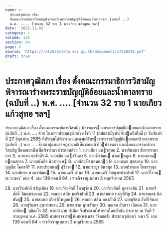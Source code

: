 ```yaml
---
name: >-
  ประกาศวุฒิสภา เรื่อง
  ตั้งคณะกรรมาธิการวิสามัญพิจารณาร่างพระราชบัญญัติอ้อยและน้ำตาลทราย (ฉบับที่ ..)
  พ.ศ. .... [จำนวน 32 ราย 1 นายเกียว แก้วสุทอ ฯลฯ]
date: '2022-11-02'
category: ง
volume: 139
section: 84
page: 4
source: 'https://ratchakitcha.soc.go.th/documents/17228348.pdf'
draft: true
---
```


# ประกาศวุฒิสภา เรื่อง ตั้งคณะกรรมาธิการวิสามัญพิจารณาร่างพระราชบัญญัติอ้อยและน้ำตาลทราย (ฉบับที่ ..) พ.ศ. .... [จำนวน 32 ราย 1 นายเกียว แก้วสุทอ ฯลฯ]

ประกาศวุฒิสภา เรื่อง ตั้งคณะกรรมาธิการวิสามัญ พิจารณารางพระราชบัญญัติออยและน้ําตาลทราย (ฉบับที่ ..) พ.ศ. .... ด้วย ในคราวประชุมวุฒิสภา ครั้งที่ 11 (สมัยสามัญประจําปครั้งที่หนึ่ง) วันจันทร์ที่ 27 มิถุนายน 2565 ที่ประชุมได้พิจารณาและลงมติรับรางพระราชบัญญัติออยและน้ําตาลทราย (ฉบับที่ ..) พ.ศ. .... ซึ่งสภาผู้แทนราษฎรลงมติเห็นชอบแล้วไวพิจารณา และตั้งคณะกรรมาธิการวิสามัญ ขึ้นคณะหนึ่งเพื่อพิจารณา ประกอบด้วย 1. นายเกียว แกวสุทอ 2. นางจินตนา ชัยยวรรณาการ 3. นายเจน นําชัยศิริ 4. นายชลิต แกวจินดา 5. นายชัยวัฒน คําแกนคูณ 6. นายณรงค ออนสอาด 7. นายถนัดกิจ นิวาทวงษ 8. นายธีระชัย แสนแกว 9. นายนรุณ สุขสมาน 10. นายบุญถิ่น โคตรศิริ 11. นายประมนต สุธีวงศ 12. นายประยูร อินสกุล 13. นายปารเมศ โพธารากุล 14. นายพิศาล มาณวพัฒน 15. นายมนตรี คําพล 16. นายมนตรี วิศณุพรประสิทธิ์ 17. นายวิโรจน ณ ระนอง ้ หนา 4 ่ เลม 139 ตอนที่ 84 ง ราชกิจจานุเบกษา 3 พฤศจิกายน 2565

18. นายวีระศักดิ์ ขวัญเมือง 19. นายวีระศักดิ์ โควสุรัตน์ 20. นายวีระศักดิ์ ภูครองหิน 21. นายศรีศักดิ์ วัฒนพรมงคล 22. พลเอก สนั่น มะเริงสิทธิ์ 23. นายสมชาย หาญหิรัญ 24. นายสมเดช นิลพันธุ 25. นายสมพล เกียรติไพบูลย 26. พลเอก สสิน ทองภักดี 27. นายสุรัตน์ อังศิริจินดา 28. นายสุรินทร สุนทรสนาน 29. นายเสวก พุทธรักษา 30. พลเอก อักษรา เกิดผล 31. นายอาทิตย วุฒิคะโร 32. นายอํานวย ปะติเส จึงประกาศให้ทราบโดยทั่วกัน ประกาศ ณ วันที่ 1 กรกฎาคม พ.ศ. 2565 ศาสตราจารยพิเศษพรเพชร วิชิตชลชัย ประธานวุฒิสภา ้ หนา 5 ่ เลม 139 ตอนที่ 84 ง ราชกิจจานุเบกษา 3 พฤศจิกายน 2565
